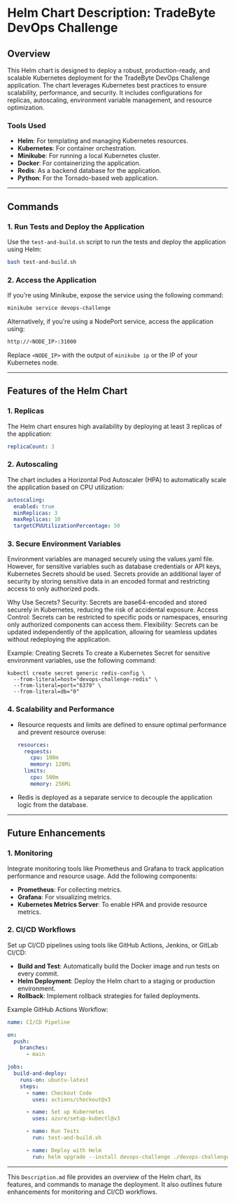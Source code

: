 # Helm Chart Description: TradeByte DevOps Challenge

## Overview

This Helm chart is designed to deploy a robust, production-ready, and scalable Kubernetes deployment for the TradeByte DevOps Challenge application. The chart leverages Kubernetes best practices to ensure scalability, performance, and security. It includes configurations for replicas, autoscaling, environment variable management, and resource optimization.

### Tools Used
- **Helm**: For templating and managing Kubernetes resources.
- **Kubernetes**: For container orchestration.
- **Minikube**: For running a local Kubernetes cluster.
- **Docker**: For containerizing the application.
- **Redis**: As a backend database for the application.
- **Python**: For the Tornado-based web application.

---

## Commands

### 1. Run Tests and Deploy the Application
Use the `test-and-build.sh` script to run the tests and deploy the application using Helm:
```bash
bash test-and-build.sh
```

### 2. Access the Application
If you're using Minikube, expose the service using the following command:
```bash
minikube service devops-challenge
```

Alternatively, if you're using a NodePort service, access the application using:
```bash
http://<NODE_IP>:31000
```
Replace `<NODE_IP>` with the output of `minikube ip` or the IP of your Kubernetes node.

---

## Features of the Helm Chart

### 1. **Replicas**
The Helm chart ensures high availability by deploying at least 3 replicas of the application:
```yaml
replicaCount: 3
```

### 2. **Autoscaling**
The chart includes a Horizontal Pod Autoscaler (HPA) to automatically scale the application based on CPU utilization:
```yaml
autoscaling:
  enabled: true
  minReplicas: 3
  maxReplicas: 10
  targetCPUUtilizationPercentage: 50
```

### 3. **Secure Environment Variables**
Environment variables are managed securely using the values.yaml file. However, for sensitive variables such as database credentials or API keys, Kubernetes Secrets should be used. Secrets provide an additional layer of security by storing sensitive data in an encoded format and restricting access to only authorized pods.

Why Use Secrets?
Security: Secrets are base64-encoded and stored securely in Kubernetes, reducing the risk of accidental exposure.
Access Control: Secrets can be restricted to specific pods or namespaces, ensuring only authorized components can access them.
Flexibility: Secrets can be updated independently of the application, allowing for seamless updates without redeploying the application.

Example: Creating Secrets
To create a Kubernetes Secret for sensitive environment variables, use the following command:
```
kubectl create secret generic redis-config \
  --from-literal=host="devops-challenge-redis" \
  --from-literal=port="6379" \
  --from-literal=db="0"
```

### 4. **Scalability and Performance**
- Resource requests and limits are defined to ensure optimal performance and prevent resource overuse:
  ```yaml
  resources:
    requests:
      cpu: 100m
      memory: 128Mi
    limits:
      cpu: 500m
      memory: 256Mi
  ```
- Redis is deployed as a separate service to decouple the application logic from the database.

---

## Future Enhancements

### 1. **Monitoring**
Integrate monitoring tools like Prometheus and Grafana to track application performance and resource usage. Add the following components:
- **Prometheus**: For collecting metrics.
- **Grafana**: For visualizing metrics.
- **Kubernetes Metrics Server**: To enable HPA and provide resource metrics.

### 2. **CI/CD Workflows**
Set up CI/CD pipelines using tools like GitHub Actions, Jenkins, or GitLab CI/CD:
- **Build and Test**: Automatically build the Docker image and run tests on every commit.
- **Helm Deployment**: Deploy the Helm chart to a staging or production environment.
- **Rollback**: Implement rollback strategies for failed deployments.

Example GitHub Actions Workflow:
```yaml
name: CI/CD Pipeline

on:
  push:
    branches:
      - main

jobs:
  build-and-deploy:
    runs-on: ubuntu-latest
    steps:
      - name: Checkout Code
        uses: actions/checkout@v3

      - name: Set up Kubernetes
        uses: azure/setup-kubectl@v3

      - name: Run Tests
        run: test-and-build.sh

      - name: Deploy with Helm
        run: helm upgrade --install devops-challenge ./devops-challenge
```

---

This `Description.md` file provides an overview of the Helm chart, its features, and commands to manage the deployment. It also outlines future enhancements for monitoring and CI/CD workflows.